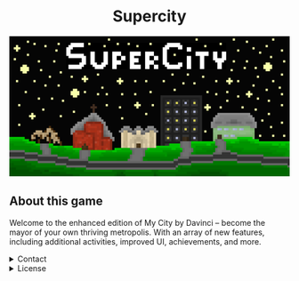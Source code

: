 <h1 align="center">Supercity</h1>

<img alt="Supercity Baner" src="../.github/Supercity.png">
  
## About this game
Welcome to the enhanced edition of My City by Davinci – become the mayor of your own thriving metropolis. With an array of new features, including additional activities, improved UI, achievements, and more.



<details>
<summary>Contact</summary>
Discord: Code613
</details>

<details>
<summary>License</summary>
Supercity © is licensed under the [Creative Commons Attribution-NonCommercial-NoDerivs 4.0 International License](https://creativecommons.org/licenses/by-nc-nd/4.0/). 
  
For a human-readable summary of the license terms, please refer to the [CC BY-NC-ND 4.0 Deed](https://creativecommons.org/licenses/by-nc-nd/4.0/deed.en). 

The full text of the license can be found in the [LICENSE](LICENSE) file. 
</details>
